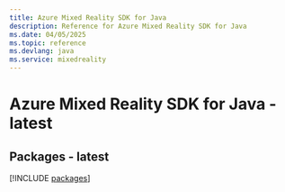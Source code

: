 ```yaml
---
title: Azure Mixed Reality SDK for Java
description: Reference for Azure Mixed Reality SDK for Java
ms.date: 04/05/2025
ms.topic: reference
ms.devlang: java
ms.service: mixedreality
---
```

# Azure Mixed Reality SDK for Java - latest
## Packages - latest
[!INCLUDE [packages](mixed-reality-index.md)]